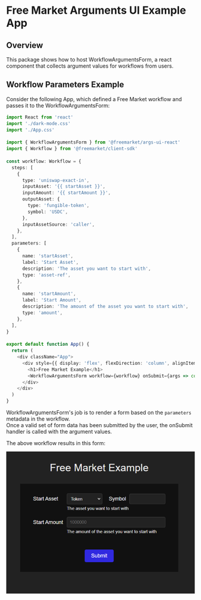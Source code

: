 # Free Market Arguments UI Example App

## Overview

This package shows how to host WorkflowArgumentsForm, a react component that collects argument values for workflows from users.

## Workflow Parameters Example

Consider the following App, which defined a Free Market workflow and passes it to the WorkflowArgumentsForm:

```ts
import React from 'react'
import './dark-mode.css'
import './App.css'

import { WorkflowArgumentsForm } from '@freemarket/args-ui-react'
import { Workflow } from '@freemarket/client-sdk'

const workflow: Workflow = {
  steps: [
    {
      type: 'uniswap-exact-in',
      inputAsset: '{{ startAsset }}',
      inputAmount: '{{ startAmount }}',
      outputAsset: {
        type: 'fungible-token',
        symbol: 'USDC',
      },
      inputAssetSource: 'caller',
    },
  ],
  parameters: [
    {
      name: 'startAsset',
      label: 'Start Asset',
      description: 'The asset you want to start with',
      type: 'asset-ref',
    },
    {
      name: 'startAmount',
      label: 'Start Amount',
      description: 'The amount of the asset you want to start with',
      type: 'amount',
    },
  ],
}

export default function App() {
  return (
    <div className="App">
      <div style={{ display: 'flex', flexDirection: 'column', alignItems: 'center', margin: 30, padding: 40 }}>
        <h1>Free Market Example</h1>
        <WorkflowArgumentsForm workflow={workflow} onSubmit={args => console.log(args)} />
      </div>
    </div>
  )
}
```

WorkflowArgumentsForm's job is to render a form based on the `parameters` metadata in the workflow.  
Once a valid set of form data has been submitted by the user, the onSubmit handler is called with the argument values.

The above workflow results in this form:

![Screen Shot](screenshot.png)
